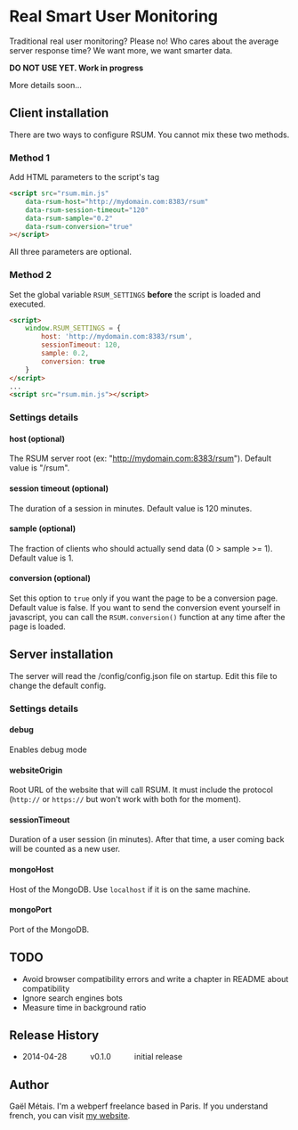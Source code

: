 Real Smart User Monitoring
==========================

Traditional real user monitoring? Please no!
Who cares about the average server response time? We want more, we want smarter data.

**DO NOT USE YET. Work in progress**

More details soon...

## Client installation

There are two ways to configure RSUM. You cannot mix these two methods.

### Method 1

Add HTML parameters to the script's tag

```html
<script src="rsum.min.js" 
    data-rsum-host="http://mydomain.com:8383/rsum"
    data-rsum-session-timeout="120"
    data-rsum-sample="0.2"
    data-rsum-conversion="true"
></script>
```
All three parameters are optional.

### Method 2

Set the global variable `RSUM_SETTINGS` **before** the script is loaded and executed.

```html
<script>
    window.RSUM_SETTINGS = {
        host: 'http://mydomain.com:8383/rsum',
        sessionTimeout: 120,
        sample: 0.2,
        conversion: true
    }
</script>
...
<script src="rsum.min.js"></script>
```

### Settings details

#### host (optional)

The RSUM server root (ex: "http://mydomain.com:8383/rsum"). Default value is "/rsum".

#### session timeout (optional)

The duration of a session in minutes. Default value is 120 minutes.

#### sample (optional)

The fraction of clients who should actually send data (0 > sample >= 1). Default value is 1.

#### conversion (optional)

Set this option to `true` only if you want the page to be a conversion page. Default value is false.
If you want to send the conversion event yourself in javascript, you can call the `RSUM.conversion()` function at any time after the page is loaded.


## Server installation

The server will read the /config/config.json file on startup. Edit this file to change the default config.

### Settings details

#### debug

Enables debug mode

#### websiteOrigin

Root URL of the website that will call RSUM. It must include the protocol (`http://` or `https://` but won't work with both for the moment).

#### sessionTimeout

Duration of a user session (in minutes). After that time, a user coming back will be counted as a new user.

#### mongoHost

Host of the MongoDB. Use `localhost` if it is on the same machine.

#### mongoPort

Port of the MongoDB.


## TODO
 
 * Avoid browser compatibility errors and write a chapter in README about compatibility
 * Ignore search engines bots
 * Measure time in background ratio


## Release History

 * 2014-04-28   v0.1.0   initial release


## Author
Gaël Métais. I'm a webperf freelance based in Paris.
If you understand french, you can visit [my website](http://www.gaelmetais.com).